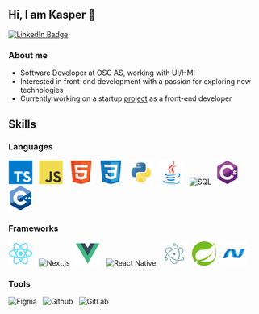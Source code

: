## Hi, I am Kasper 👋

<a href="https://www.linkedin.com/in/kasper-nilssen/"><img src="https://img.shields.io/badge/LinkedIn-blue?style=for-the-badge&logo=linkedin&logoColor=white" alt="LinkedIn Badge"></a>

</p>

### About me

- Software Developer at OSC AS, working with UI/HMI
- Interested in front-end development with a passion for exploring new technologies
- Currently working on a startup <a href="https://ttslabs.ai">project</a> as a front-end developer

## Skills

### Languages

<p>
<img src="https://github.com/devicons/devicon/blob/master/icons/typescript/typescript-original.svg" title="Typescript" **alt="Typescript" height="48"/>&nbsp;&nbsp;
<img src="https://github.com/devicons/devicon/blob/master/icons/javascript/javascript-original.svg" title="Javascript" **alt="Javascript" height="48"/>&nbsp;&nbsp;
<img src="https://github.com/devicons/devicon/blob/master/icons/html5/html5-original.svg" title="HTML5" **alt="HTML5" height="48"/>&nbsp;&nbsp;
<img src="https://github.com/devicons/devicon/blob/master/icons/css3/css3-original.svg" title="CSS3" **alt="CSS3" height="48"/>&nbsp;&nbsp;
<img src="https://github.com/devicons/devicon/blob/master/icons/python/python-original.svg" title="Python" **alt="Python" height="48"/>&nbsp;&nbsp;
<img src="https://github.com/devicons/devicon/blob/master/icons/java/java-original.svg" title="Java" **alt="Java" height="48"/>&nbsp;&nbsp;
<img src="https://www.svgrepo.com/show/255832/sql.svg" title="SQL" **alt="SQL" height="48"/>&nbsp;
<img src="https://github.com/devicons/devicon/blob/master/icons/csharp/csharp-original.svg" title="C#" **alt="C#" height="48"/>&nbsp;&nbsp;
<img src="https://github.com/devicons/devicon/blob/master/icons/cplusplus/cplusplus-original.svg" title="C++" **alt="C++" height="48"/>&nbsp;&nbsp;
</p>

### Frameworks

<p>
<img src="https://github.com/devicons/devicon/blob/master/icons/react/react-original.svg" title="React" **alt="React" height="48"/>&nbsp;&nbsp;
<img src="https://seekicon.com/free-icon-download/next-js_1.svg" title="Next.js" **alt="Next.js" height="48"/>&nbsp;&nbsp;
<img src="https://github.com/devicons/devicon/blob/master/icons/vuejs/vuejs-original.svg" title="Vue" **alt="Vue" height="48"/>&nbsp;&nbsp;
<img src="https://raw.githubusercontent.com/kristerkari/react-native-svg-transformer/HEAD/images/react-native-logo.png" title="React Native" **alt="React Native" height="48"/>&nbsp;&nbsp;
<img src="https://github.com/devicons/devicon/blob/master/icons/electron/electron-original.svg" title="Electron" **alt="Electron" height="48"/>&nbsp;&nbsp;
<img src="https://github.com/devicons/devicon/blob/master/icons/spring/spring-original.svg" title="Spring" **alt="Spring" height="48"/>&nbsp;&nbsp;
<img src="https://github.com/devicons/devicon/blob/master/icons/dot-net/dot-net-original.svg" title="ASP.NET" **alt="ASP.NET" height="48"/>&nbsp;&nbsp;
</p>

### Tools

<p>
<img src="https://iconape.com/wp-content/png_logo_vector/figma-logo.png" title="Figma" **alt="Figma" height="48"/>&nbsp;&nbsp;
<img src="https://raw.githubusercontent.com/detain/svg-logos/master/svg/github-1.svg" title="Github" **alt="Github" height="48"/>&nbsp;&nbsp;
<img src="https://i0.wp.com/leeno.org/wp-content/uploads/2018/06/GitLab_Logo.svg_.png?fit=960%2C887&ssl=1" title="GitLab" **alt="GitLab" height="48"/>&nbsp;&nbsp;
</p>
